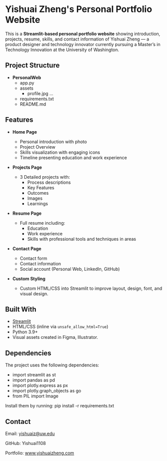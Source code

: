 # Yishuai Zheng's Personal Portfolio Website

This is a **Streamlit-based personal portfolio website** showing introduction, projects, resume, skills, and contact information of Yishuai Zheng — a product designer and technology innovator currently pursuing a Master’s in Technology Innovation at the University of Washington.


## Project Structure

- **PersonalWeb**
  - app.py
  - assets
    - profile.jpg ...
  - requirements.txt
  - README.md



## Features

- **Home Page**
  - Personal introduction with photo
  - Project Overview
  - Skills visualization with engaging icons
  - Timeline presenting education and work experience

- **Projects Page**
  - 3 Detailed projects with:
    - Process descriptions
    - Key Features
    - Outcomes
    - Images
    - Learnings

- **Resume Page**
  - Full resume including:
    - Education
    - Work experience
    - Skills with professional tools and techniques in areas

- **Contact Page**
  - Contact form
  - Contact information
  - Social account (Personal Web, LinkedIn, GitHub)

- **Custom Styling**
  - Custom HTML/CSS into Streamlit to improve layout, design, font, and visual design.



## Built With

- [Streamlit](https://streamlit.io/)
- HTML/CSS (inline via `unsafe_allow_html=True`)
- Python 3.9+
- Visual assets created in Figma, Illustrator.


## Dependencies

The project uses the following dependencies:

- import streamlit as st
- import pandas as pd
- import plotly.express as px
- import plotly.graph_objects as go
- from PIL import Image

Install them by running:
pip install -r requirements.txt


## Contact
Email: yishuaiz@uw.edu

GitHub: Yishuai1108

Portfolio: www.yishuaizheng.com